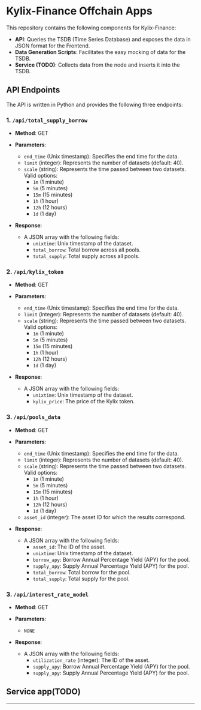 # Kylix-Finance Offchain Apps

This repository contains the following components for Kylix-Finance:

- **API**: Queries the TSDB (Time Series Database) and exposes the data in JSON format for the Frontend.
- **Data Generation Scripts**: Facilitates the easy mocking of data for the TSDB.
- **Service (TODO)**: Collects data from the node and inserts it into the TSDB.

## API Endpoints

The API is written in Python and provides the following three endpoints:

### 1. `/api/total_supply_borrow`

- **Method**: GET
- **Parameters**:
  - `end_time` (Unix timestamp): Specifies the end time for the data.
  - `limit` (integer): Represents the number of datasets (default: 40).
  - `scale` (string): Represents the time passed between two datasets. Valid options:
    - `1m` (1 minute)
    - `5m` (5 minutes)
    - `15m` (15 minutes)
    - `1h` (1 hour)
    - `12h` (12 hours)
    - `1d` (1 day)
  
- **Response**:
  - A JSON array with the following fields:
    - `unixtime`: Unix timestamp of the dataset.
    - `total_borrow`: Total borrow across all pools.
    - `total_supply`: Total supply across all pools.

### 2. `/api/kylix_token`

- **Method**: GET
- **Parameters**:
  - `end_time` (Unix timestamp): Specifies the end time for the data.
  - `limit` (integer): Represents the number of datasets (default: 40).
  - `scale` (string): Represents the time passed between two datasets. Valid options:
    - `1m` (1 minute)
    - `5m` (5 minutes)
    - `15m` (15 minutes)
    - `1h` (1 hour)
    - `12h` (12 hours)
    - `1d` (1 day)

- **Response**:
  - A JSON array with the following fields:
    - `unixtime`: Unix timestamp of the dataset.
    - `kylix_price`: The price of the Kylix token.

### 3. `/api/pools_data`

- **Method**: GET
- **Parameters**:
  - `end_time` (Unix timestamp): Specifies the end time for the data.
  - `limit` (integer): Represents the number of datasets (default: 40).
  - `scale` (string): Represents the time passed between two datasets. Valid options:
    - `1m` (1 minute)
    - `5m` (5 minutes)
    - `15m` (15 minutes)
    - `1h` (1 hour)
    - `12h` (12 hours)
    - `1d` (1 day)
  - `asset_id` (integer): The asset ID for which the results correspond.

- **Response**:
  - A JSON array with the following fields:
    - `asset_id`: The ID of the asset.
    - `unixtime`: Unix timestamp of the dataset.
    - `borrow_apy`: Borrow Annual Percentage Yield (APY) for the pool.
    - `supply_apy`: Supply Annual Percentage Yield (APY) for the pool.
    - `total_borrow`: Total borrow for the pool.
    - `total_supply`: Total supply for the pool.

### 3. `/api/interest_rate_model`

- **Method**: GET
- **Parameters**:
  - `NONE`

- **Response**:
  - A JSON array with the following fields:
    - `utilization_rate` (integer): The ID of the asset.
    - `supply_apy`: Borrow Annual Percentage Yield (APY) for the pool.
    - `supply_apy`: Supply Annual Percentage Yield (APY) for the pool.

## Service app(TODO)
---

